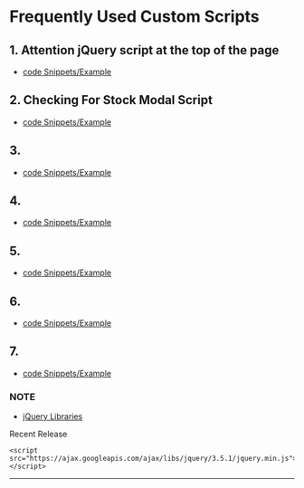 # Frequently Used Custom Scripts 

## 1. Attention jQuery script at the top of the page 

- [code Snippets/Example](https://github.com/nickclaeboe/scratchOpz/blob/main/cutom-scripts/attentionTop.html.md)

## 2. Checking For Stock Modal Script

- [code Snippets/Example](https://github.com/nickclaeboe/scratchOpz/blob/main/cutom-scripts/checkingStock.html.md)

## 3. 

- [code Snippets/Example](https://github.com/nickclaeboe/scratchOpz/blob/main/cutom-scripts/checkingStock.html.md)

## 4. 

- [code Snippets/Example](https://github.com/nickclaeboe/scratchOpz/blob/main/cutom-scripts/checkingStock.html.md)

## 5. 

- [code Snippets/Example](https://github.com/nickclaeboe/scratchOpz/blob/main/cutom-scripts/checkingStock.html.md)

## 6. 

- [code Snippets/Example](https://github.com/nickclaeboe/scratchOpz/blob/main/cutom-scripts/checkingStock.html.md)

## 7.

- [code Snippets/Example](https://github.com/nickclaeboe/scratchOpz/blob/main/cutom-scripts/checkingStock.html.md)

### NOTE 
- [jQuery Libraries](https://developers.google.com/speed/libraries/devguide#jquery)

Recent Release
```
<script src="https://ajax.googleapis.com/ajax/libs/jquery/3.5.1/jquery.min.js"></script> 
```

-----------
```
```

```
```

```
```

